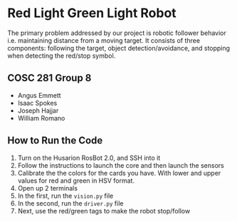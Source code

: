 # Red Light Green Light Robot
The primary problem addressed by our project is robotic follower behavior i.e. maintaining distance from a moving target. It consists of three components: following the target, object detection/avoidance, and stopping when detecting the red/stop symbol.


## COSC 281 Group 8
* Angus Emmett
* Isaac Spokes
* Joseph Hajjar
* William Romano

## How to Run the Code
1. Turn on the Husarion RosBot 2.0, and SSH into it
2. Follow the instructions to launch the core and then launch the sensors
3. Calibrate the the colors for the cards you have. With lower and upper values for red and green in HSV format.
4. Open up 2 terminals 
5. In the first, run the `vision.py` file
6. In the second, run the `driver.py` file
7. Next, use the red/green tags to make the robot stop/follow

